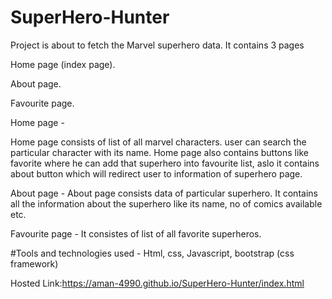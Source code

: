 # SuperHero-Hunter
Project is about to fetch the  Marvel superhero data. It contains 3 pages

Home page (index page).

About page.

Favourite page.

Home page -

Home page consists of list of all marvel characters. user can search the particular character with its name. Home page also contains buttons like favorite where he can add that superhero into favourite list, aslo it contains about button which will redirect user to information of superhero page.

About page -
About page consists data of particular superhero. It contains all the information about the superhero like its name, no of comics available etc.

Favourite page -
It consistes of list of all favorite superheros.

#Tools and technologies used - Html, css, Javascript, bootstrap (css framework)

Hosted Link:https://aman-4990.github.io/SuperHero-Hunter/index.html
